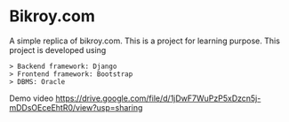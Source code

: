 # Bikroy.com
A simple replica of bikroy.com. This is a project for learning purpose. This project is developed using

    > Backend framework: Django
    > Frontend framework: Bootstrap
    > DBMS: Oracle

Demo video https://drive.google.com/file/d/1jDwF7WuPzP5xDzcn5j-mDDsOEceEhtR0/view?usp=sharing